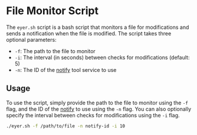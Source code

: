 # File Monitor Script

The `eyer.sh` script is a bash script that monitors a file for modifications and sends a notification when the file is modified. The script takes three optional parameters:

- `-f`: The path to the file to monitor
- `-i`: The interval (in seconds) between checks for modifications (default: 5)
- `-n`: The ID of the [notify](https://github.com/projectdiscovery/notify) tool service to use

## Usage

To use the script, simply provide the path to the file to monitor using the `-f` flag, and the ID of the [notify](https://github.com/projectdiscovery/notify) to use using the `-n` flag. You can also optionally specify the interval between checks for modifications using the `-i` flag.

```bash
./eyer.sh -f /path/to/file -n notify-id -i 10
